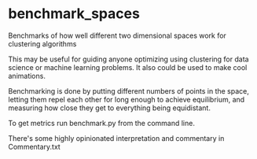 # benchmark_spaces
Benchmarks of how well different two dimensional spaces work for clustering algorithms

This may be useful for guiding anyone optimizing using clustering for data science or machine learning problems. It also could be used to make cool animations.

Benchmarking is done by putting different numbers of points in the space, letting them repel each other for long enough to achieve equilibrium, and measuring how close they get to everything being equidistant.

To get metrics run benchmark.py from the command line.

There's some highly opinionated interpretation and commentary in Commentary.txt
